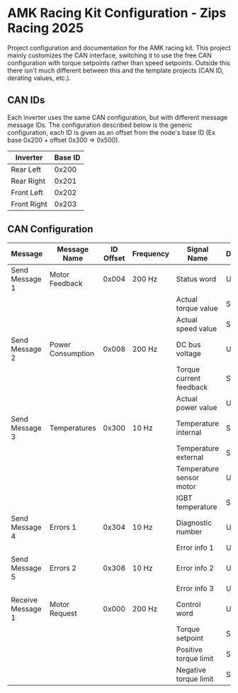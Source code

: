 # AMK Racing Kit Configuration - Zips Racing 2025
Project configuration and documentation for the AMK racing kit. This project mainly customizes the CAN interface, switching it to use the free CAN configuration with torque setpoints rather than speed setpoints. Outside this there isn't much different between this and the template projects (CAN ID, derating values, etc.).

## CAN IDs
Each inverter uses the same CAN configuration, but with different message message IDs. The configuration described below is the generic configuration, each ID is given as an offset from the node's base ID (Ex base 0x200 + offset 0x300 => 0x500).

| Inverter    | Base ID |
|-------------|---------|
| Rear Left   | 0x200   |
| Rear Right  | 0x201   |
| Front Left  | 0x202   |
| Front Right | 0x203   |

## CAN Configuration

| Message           | Message Name      | ID Offset | Frequency | Signal Name              | Datatype | Type    | Index | Bytes  |
|-------------------|-------------------|-----------|-----------|--------------------------|----------|---------|-------|--------|
| Send Message 1    | Motor Feedback    | 0x004     | 200 Hz    | Status word              | UNS16    | Special | 3     | [0, 1] |
|                   |                   |           |           | Actual torque value      | SGN16    | Special | 19    | [2, 3] |
|                   |                   |           |           | Actual speed value       | SGN32    | Special | 20    | [4, 7] |
| Send Message 2    | Power Consumption | 0x008     | 200 Hz    | DC bus voltage           | UNS16    | SERCOS  | 32836 | [0, 1] |
|                   |                   |           |           | Torque current feedback  | SGN16    | SERCOS  | 32834 | [2, 3] |
|                   |                   |           |           | Actual power value       | UNS32    | SERCOS  | 33100 | [4, 7] |
| Send Message 3    | Temperatures      | 0x300     | 10 Hz     | Temperature internal     | SGN16    | SERCOS  | 33116 | [0, 1] |
|                   |                   |           |           | Temperature external     | SGN16    | SERCOS  | 33117 | [2, 3] |
|                   |                   |           |           | Temperature sensor motor | UNS16    | SERCOS  | 34166 | [4, 5] |
|                   |                   |           |           | IGBT temperature         | SGN16    | Special | 27    | [6, 7] |
| Send Message 4    | Errors 1          | 0x304     | 10 Hz     | Diagnostic number        | UNS32    | Special | 21    | [0, 3] |
|                   |                   |           |           | Error info 1             | UNS32    | Special | 22    | [4, 7] |
| Send Message 5    | Errors 2          | 0x308     | 10 Hz     | Error info 2             | UNS32    | Special | 23    | [0, 3] |
|                   |                   |           |           | Error info 3             | UNS32    | Special | 24    | [4, 7] |
| Receive Message 1 | Motor Request     | 0x000     | 200 Hz    | Control word             | UNS16    | Special | 4     | [0, 1] |
|                   |                   |           |           | Torque setpoint          | SGN16    | Special | 17    | [2, 3] |
|                   |                   |           |           | Positive torque limit    | SGN16    | Special | 13    | [4, 5] |
|                   |                   |           |           | Negative torque limit    | SGN16    | Special | 14    | [6, 7] |

